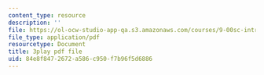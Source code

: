 ```yaml
---
content_type: resource
description: ''
file: https://ol-ocw-studio-app-qa.s3.amazonaws.com/courses/9-00sc-introduction-to-psychology-fall-2011/84e8f8472672a586c950f7b96f5d6886_SFPPw6sDHEI.pdf
file_type: application/pdf
resourcetype: Document
title: 3play pdf file
uid: 84e8f847-2672-a586-c950-f7b96f5d6886
---
```

